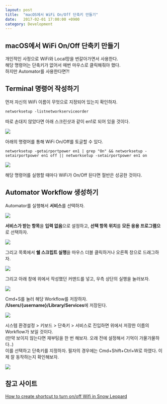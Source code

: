 ```yaml
---
layout: post
title:  "macOS에서 WiFi On/Off 단축키 만들기"
date:   2017-02-01 17:00:00 +0900
category: Development
---
```


## macOS에서 WiFi On/Off 단축키 만들기
개인적인 사정으로 WiFi와 Local망을 번갈아가면서 사용한다.  
해당 명령어는 단축키가 없어서 매번 마우스로 클릭해줘야 했다.  
하지만 Automator를 사용한다면?!  


## Terminal 명령어 작성하기

먼저 자신의 WiFi 이름이 무엇으로 지정되어 있는지 확인하자.  

```Terminal
networksetup -listnetworkserviceorder
```

따로 손대지 않았다면 아래 스크린샷과 같이 en1로 되어 있을 것이다.  

![]({{site.baseurl}}/assets/2017-02-01-Create_shortcut_WiFi_On_Off/1.png)  

아래의 명령어를 통해 WiFi On/Off를 토글할 수 있다.  

```Terminal
networksetup -getairportpower en1 | grep "On" && networksetup -setairportpower en1 off || networksetup -setairportpower en1 on
```

![]({{site.baseurl}}/assets/2017-02-01-Create_shortcut_WiFi_On_Off/2.png)  

해당 명령어를 실행할 때마다 WiFi가 On/Off 된다면 절반은 성공한 것이다.  


## Automator Workflow 생성하기  
Automator를 실행해서 **서비스**를 선택하자.  

![]({{site.baseurl}}/assets/2017-02-01-Create_shortcut_WiFi_On_Off/3.png)  

**서비스가 받는 항목**을 **입력 없음**으로 설정하고, **선택 항목 위치**를 **모든 응용 프로그램으**로 선택하자.  

![]({{site.baseurl}}/assets/2017-02-01-Create_shortcut_WiFi_On_Off/4.png)  

그리고 목록에서 **쉘 스크립트 실행**을 마우스 더블 클릭하거나 오른쪽 창으로 드래그하자.

![]({{site.baseurl}}/assets/2017-02-01-Create_shortcut_WiFi_On_Off/5.png)  

그리고 아래 창에 위에서 작성했던 커맨드를 넣고, 우측 상단의 실행을 눌러보자.  

![]({{site.baseurl}}/assets/2017-02-01-Create_shortcut_WiFi_On_Off/6.png)  

Cmd+S를 눌러 해당 Workflow를 저장하자.  
**/Users/{username}/Library/Services**에 저장된다.  

![]({{site.baseurl}}/assets/2017-02-01-Create_shortcut_WiFi_On_Off/7.png)  

시스템 환경설정 > 키보드 > 단축키 > 서비스로 진입하면 위에서 저장한 이름의 Workflow가 보일 것이다.  
(만약 보이지 않는다면 재부팅을 한 번 해보자. 오래 전에 설정해서 기억이 가물가물하다..)  
이를 선택하고 단축키를 지정하자. 필자의 경우에는 Cmd+Shift+Ctrl+W로 하였다. 이제 잘 동작하는지 확인해보자.  

![]({{site.baseurl}}/assets/2017-02-01-Create_shortcut_WiFi_On_Off/8.png)  


## 참고 사이트
[How to create shortcut to turn on/off Wifi in Snow Leopard](https://discussions.apple.com/thread/5077807#25858327)